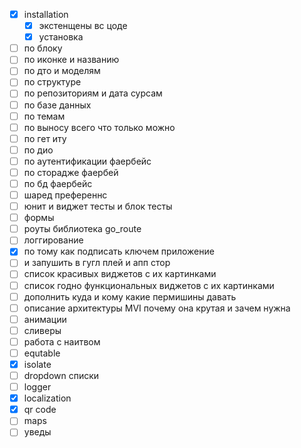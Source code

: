 - [x] installation
	- [x]  экстенщены вс цоде
	- [x] установка
- [ ] по блоку 
- [ ] по иконке и названию
- [ ] по дто и моделям
- [ ] по структуре 
- [ ] по репозиториям и дата сурсам
- [ ] по базе данных 
- [ ] по темам 
- [ ] по выносу всего что только можно 
- [ ] по гет иту
- [ ] по дио
- [ ] по аутентификации фаербейс
- [ ] по сторадже фаербей
- [ ] по бд фаербейс
- [ ] шаред преференнс
- [ ] юнит и виджет тесты и блок тесты
- [ ] формы
- [ ] роуты библиотека go_route
- [ ] логгирование
- [x] по тому как подписать ключем приложение
- [ ] и запушить в гугл плей и апп стор
- [ ] список красивых виджетов с их картинками
- [ ]  список годно функциональных виджетов с их картинками
- [ ] дополнить куда и кому какие пермишины давать
- [ ] описание архитектуры MVI почему она крутая и зачем нужна
- [ ] анимации
- [ ] сливеры
- [ ] работа с наитвом
- [ ] equtable
- [x] isolate
- [ ] dropdown списки
- [ ] logger
- [x] localization
- [x] qr code
- [ ] maps
- [ ] уведы